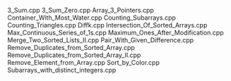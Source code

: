 3_Sum.cpp
3_Sum_Zero.cpp
Array_3_Pointers.cpp
Container_With_Most_Water.cpp
Counting_Subarrays.cpp
Counting_Triangles.cpp
Diffk.cpp
Intersection_Of_Sorted_Arrays.cpp
Max_Continuous_Series_of_1s.cpp
Maximum_Ones_After_Modification.cpp
Merge_Two_Sorted_Lists_II.cpp
Pair_With_Given_Difference.cpp
Remove_Duplicates_from_Sorted_Array.cpp
Remove_Duplicates_from_Sorted_Array_II.cpp
Remove_Element_from_Array.cpp
Sort_by_Color.cpp
Subarrays_with_distinct_integers.cpp
